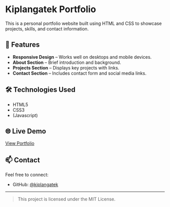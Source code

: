 # Kiplangatek Portfolio

This is a personal portfolio website built using HTML and CSS to showcase projects, skills, and contact information.

## 🚀 Features

- **Responsive Design** – Works well on desktops and mobile devices.
- **About Section** – Brief introduction and background.
- **Projects Section** – Displays key projects with links.
- **Contact Section** – Includes contact form and social media links.

## 🛠️ Technologies Used

- HTML5
- CSS3
- (Javascript)

## 🌐 Live Demo

[View Portfolio](https://kiplangatek.github.io/portfolio/)

## 📫 Contact

Feel free to connect:
- GitHub: [@kiplangatek](https://github.com/kiplangatek)

---

> This project is licensed under the MIT License.
